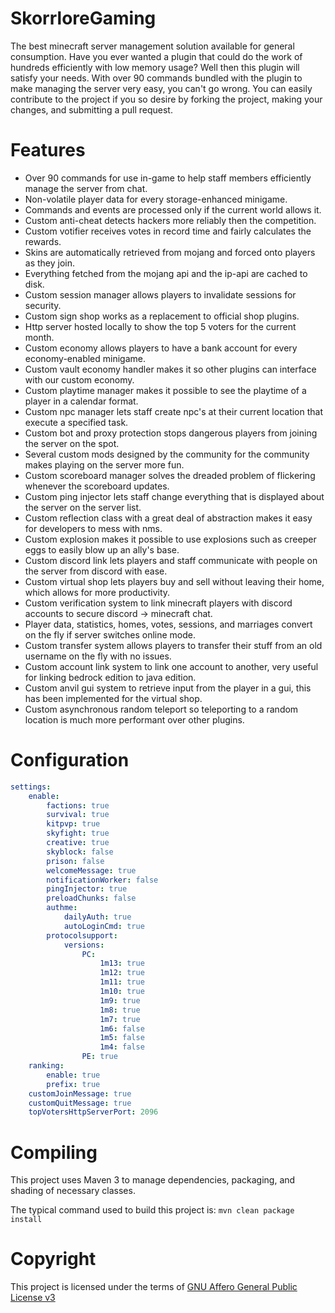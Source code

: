 # SkorrloreGaming
The best minecraft server management solution available for general consumption.
Have you ever wanted a plugin that could do the work of hundreds efficiently with low memory usage? Well then this plugin will satisfy your needs. With over 90 commands bundled with the plugin to make managing the server very easy, you can't go wrong.
You can easily contribute to the project if you so desire by forking the project, making your changes, and submitting a pull request.

# Features
* Over 90 commands for use in-game to help staff members efficiently manage the server from chat.
* Non-volatile player data for every storage-enhanced minigame.
* Commands and events are processed only if the current world allows it.
* Custom anti-cheat detects hackers more reliably then the competition.
* Custom votifier receives votes in record time and fairly calculates the rewards.
* Skins are automatically retrieved from mojang and forced onto players as they join.
* Everything fetched from the mojang api and the ip-api are cached to disk.
* Custom session manager allows players to invalidate sessions for security.
* Custom sign shop works as a replacement to official shop plugins.
* Http server hosted locally to show the top 5 voters for the current month.
* Custom economy allows players to have a bank account for every economy-enabled minigame.
* Custom vault economy handler makes it so other plugins can interface with our custom economy.
* Custom playtime manager makes it possible to see the playtime of a player in a calendar format.
* Custom npc manager lets staff create npc's at their current location that execute a specified task.
* Custom bot and proxy protection stops dangerous players from joining the server on the spot.
* Several custom mods designed by the community for the community makes playing on the server more fun.
* Custom scoreboard manager solves the dreaded problem of flickering whenever the scoreboard updates.
* Custom ping injector lets staff change everything that is displayed about the server on the server list. 
* Custom reflection class with a great deal of abstraction makes it easy for developers to mess with nms.
* Custom explosion makes it possible to use explosions such as creeper eggs to easily blow up an ally's base.
* Custom discord link lets players and staff communicate with people on the server from discord with ease.
* Custom virtual shop lets players buy and sell without leaving their home, which allows for more productivity.
* Custom verification system to link minecraft players with discord accounts to secure discord -> minecraft chat.
* Player data, statistics, homes, votes, sessions, and marriages convert on the fly if server switches online mode.
* Custom transfer system allows players to transfer their stuff from an old username on the fly with no issues.
* Custom account link system to link one account to another, very useful for linking bedrock edition to java edition.
* Custom anvil gui system to retrieve input from the player in a gui, this has been implemented for the virtual shop.
* Custom asynchronous random teleport so teleporting to a random location is much more performant over other plugins.

# Configuration
```Yaml
settings:
    enable:
        factions: true
        survival: true
        kitpvp: true
        skyfight: true
        creative: true
        skyblock: false
        prison: false
        welcomeMessage: true
        notificationWorker: false
        pingInjector: true
        preloadChunks: false
        authme:
            dailyAuth: true
            autoLoginCmd: true
        protocolsupport:
            versions:
                PC:
                    1m13: true
                    1m12: true
                    1m11: true
                    1m10: true
                    1m9: true
                    1m8: true
                    1m7: true
                    1m6: false
                    1m5: false
                    1m4: false
                PE: true
    ranking:
        enable: true
        prefix: true
    customJoinMessage: true
    customQuitMessage: true
    topVotersHttpServerPort: 2096
```

# Compiling
This project uses Maven 3 to manage dependencies, packaging, and shading of necessary classes.

The typical command used to build this project is: `mvn clean package install`

# Copyright
This project is licensed under the terms of [GNU Affero General Public License v3](https://github.com/java-mandelbrot/mandelbrot/blob/master/LICENSE)